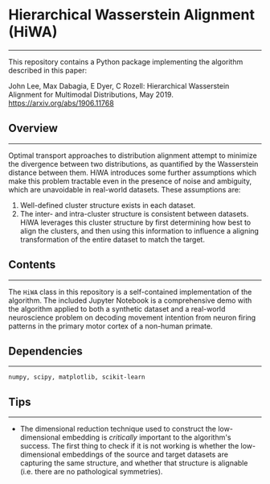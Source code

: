# Hierarchical Wasserstein Alignment (HiWA)
--------------------------------------------
This repository contains a Python package implementing the algorithm described in this paper:

John Lee, Max Dabagia, E Dyer, C Rozell: Hierarchical Wasserstein Alignment for Multimodal Distributions, May 2019. https://arxiv.org/abs/1906.11768

## Overview
----------
Optimal transport approaches to distribution alignment attempt to minimize the divergence between two distributions, as quantified by the Wasserstein distance between them. HiWA introduces some further assumptions which make this problem tractable even in the presence of noise and ambiguity, which are unavoidable in real-world datasets. These assumptions are:
  1. Well-defined cluster structure exists in each dataset.
  2. The inter- and intra-cluster structure is consistent between datasets.
HiWA leverages this cluster structure by first determining how best to align the clusters, and then using this information to influence a aligning transformation of the entire dataset to match the target.

## Contents
----------
The `HiWA` class in this repository is a self-contained implementation of the algorithm. The included Jupyter Notebook is a comprehensive demo with the algorithm applied to both a synthetic dataset and a real-world neuroscience problem on decoding movement intention from neuron firing patterns in the primary motor cortex of a non-human primate. 

## Dependencies
---------------
`numpy, scipy, matplotlib, scikit-learn`

## Tips
-------
- The dimensional reduction technique used to construct the low-dimensional embedding is *critically* important to the algorithm's success. The first thing to check if it is not working is whether the low-dimensional embeddings of the source and target datasets are capturing the same structure, and whether that structure is alignable (i.e. there are no pathological symmetries).
